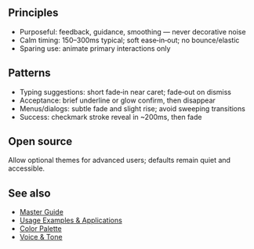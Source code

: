 <!--══════════════════════════════════════════════════
  ╔══════════════════════════════════════════════════════╗
  ║  ░  MOTION & INTERACTION  ░░░░░░░░░░░░░░░░░░░░░░░░  ║
  ║                                                      ║
  ║  Subtle, purposeful animations that reinforce a      ║
  ║  quiet, helpful assistant.                           ║
  ║                                                      ║
  ║                                                      ║
  ║                                                      ║
  ║                                                      ║
  ╚══════════════════════════════════════════════════════╝
    • WHAT ▸ Motion principles, timing, and examples
    • WHY  ▸ Guide attention without distraction
    • HOW  ▸ Apply calm timing and soft easing curves
-->

## Principles

- Purposeful: feedback, guidance, smoothing — never decorative noise
- Calm timing: 150–300ms typical; soft ease‑in‑out; no bounce/elastic
- Sparing use: animate primary interactions only

## Patterns

- Typing suggestions: short fade‑in near caret; fade‑out on dismiss
- Acceptance: brief underline or glow confirm, then disappear
- Menus/dialogs: subtle fade and slight rise; avoid sweeping transitions
- Success: checkmark stroke reveal in ~200ms, then fade

## Open source

Allow optional themes for advanced users; defaults remain quiet and
accessible.

## See also

- [Master Guide](../guide/brand-style-guide.md)
- [Usage Examples & Applications](./usage-examples.md)
- [Color Palette](./colors.md)
- [Voice & Tone](./voice-tone.md)


